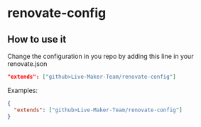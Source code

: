 # renovate-config

## How to use it

Change the configuration in you repo by adding this line in your renovate.json

```json
"extends": ["github>Live-Maker-Team/renovate-config"]
```

Examples:

```json
{
  "extends": ["github>Live-Maker-Team/renovate-config"]
}
```

